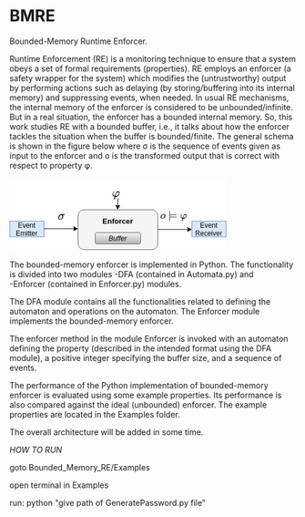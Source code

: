 # BMRE
Bounded-Memory Runtime Enforcer.

Runtime Enforcement (RE) is a monitoring technique to ensure that a system obeys a set of formal requirements (properties). RE employs an enforcer (a safety wrapper for the system) which modifies the (untrustworthy) output by performing actions such as delaying (by storing/buffering into its internal memory) and suppressing events, when needed. In usual RE mechanisms, the internal memory of the enforcer is considered to be unbounded/infinite. But in a real situation, the enforcer has a bounded internal memory. So, this work studies RE with a bounded buffer, i.e., it talks about how the enforcer tackles the situation when the buffer
is bounded/finite. The general schema is shown in the figure below where σ is the sequence of events given as input to the enforcer and o is the transformed output that is correct with respect to property φ.

![This is an image](https://github.com/saumyashankarsinha/BMRE/blob/main/Images/bme.png)

The bounded-memory enforcer is implemented in Python. The functionality is divided into two modules 
-DFA (contained in Automata.py) and  
-Enforcer (contained in Enforcer.py)  modules. 

The DFA module contains all the functionalities related to defining the automaton and operations on the automaton. The Enforcer module implements the bounded-memory enforcer. 


The enforcer method in the module Enforcer is invoked with an automaton defining the property (described in the intended format using the  DFA module), a positive integer specifying the buffer size, and a sequence of events.


The performance of the Python implementation of bounded-memory enforcer is evaluated using some example properties. Its performance is also compared against the ideal (unbounded) enforcer. The example properties are located in the Examples folder.


The overall architecture will be added in some time. 


*HOW TO RUN*

goto Bounded_Memory_RE/Examples

open terminal in Examples

run: python "give path of GeneratePassword.py file"

